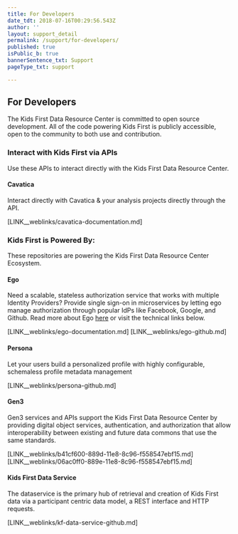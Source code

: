 ```yaml
---
title: For Developers
date_tdt: 2018-07-16T00:29:56.543Z
author: ''
layout: support_detail
permalink: /support/for-developers/
published: true
isPublic_b: true
bannerSentence_txt: Support
pageType_txt: support

---
```







## For Developers

The Kids First Data Resource Center is committed to open source development. All of the code powering Kids First is publicly accessible, open to the community to both use and contribution. 



### Interact with Kids First via APIs


Use these APIs to interact directly with the Kids First Data Resource Center.



#### Cavatica

Interact directly with Cavatica & your analysis projects directly through the API. 

[LINK__weblinks/cavatica-documentation.md]

### Kids First is Powered By:


These repositories are powering the Kids First Data Resource Center Ecosystem.


#### Ego

Need a scalable, stateless authorization service that works with multiple Identity Providers? Provide single sign-on in microservices by letting ego manage authorization through popular IdPs like Facebook, Google, and Github. Read more about Ego [here](http://www.overture.bio/products/ego/) or visit the technical links below.

[LINK__weblinks/ego-documentation.md]
[LINK__weblinks/ego-github.md]

#### Persona
Let your users build a personalized profile with highly configurable, schemaless profile metadata management

[LINK__weblinks/persona-github.md]

#### Gen3

Gen3 services and APIs support the Kids First Data Resource Center by providing digital object services, authentication, and authorization that allow interoperability between existing and future data commons that use the same standards.

[LINK__weblinks/b41cf600-889d-11e8-8c96-f558547ebf15.md]
[LINK__weblinks/06ac0ff0-889e-11e8-8c96-f558547ebf15.md]

#### Kids First Data Service


The dataservice is the primary hub of retrieval and creation of Kids First data via a participant centric data model, a REST interface and HTTP requests.

[LINK__weblinks/kf-data-service-github.md]


